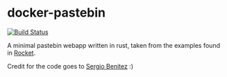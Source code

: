 # docker-pastebin

[![Build Status](https://drone.jackharrhy.com/api/badges/jackharrhy/docker-pastebin/status.svg)](https://drone.jackharrhy.com/jackharrhy/docker-pastebin)

A minimal pastebin webapp written in rust, taken from the examples found in [Rocket](https://rocket.rs).

Credit for the code goes to [Sergio Benitez](https://github.com/SergioBenitez/) :)
